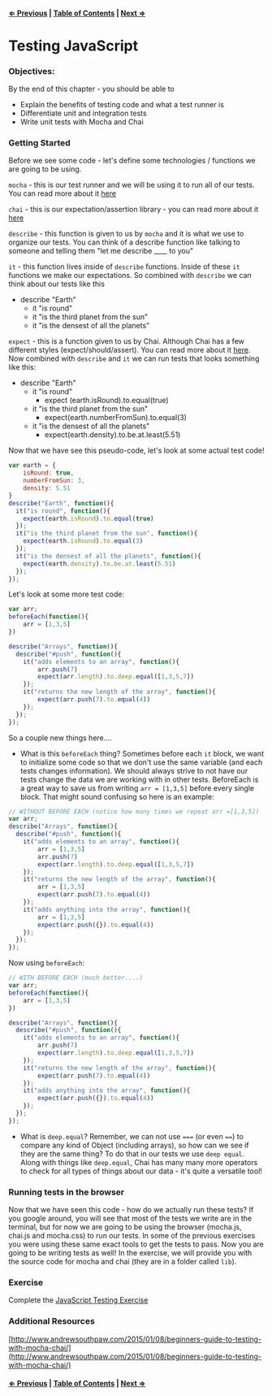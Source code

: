 #### [⇐ Previous](./02-recursion.md) | [Table of Contents](./../readme.md) | [Next ⇒](./04-the-keyword-this.md)

# Testing JavaScript

### Objectives:

By the end of this chapter - you should be able to

- Explain the benefits of testing code and what a test runner is
- Differentiate unit and integration tests
- Write unit tests with Mocha and Chai

### Getting Started

Before we see some code - let's define some technologies / functions we are going to be using.

`mocha` - this is our test runner and we will be using it to run all of our tests. You can read more about it [here](https://mochajs.org/)

`chai` - this is our expectation/assertion library - you can read more about it [here](http://chaijs.com/)

`describe` - this function is given to us by `mocha` and it is what we use to organize our tests. You can think of a describe function like talking to someone and telling them "let me describe ____ to you"

`it` - this function lives inside of `describe` functions. Inside of these `it` functions we make our expectations. So combined with `describe` we can think about our tests like this

- describe "Earth"
    - it "is round"
    - it "is the third planet from the sun"
    - it "is the densest of all the planets"

`expect` - this is a function given to us by Chai. Although Chai has a few different styles (expect/should/assert). You can read more about it [here](http://chaijs.com/guide/styles/#expect). Now combined with `describe` and `it` we can run tests that looks something like this:

- describe "Earth"
    - it "is round"
        - expect (earth.isRound).to.equal(true) 
    - it "is the third planet from the sun"
        - expect(earth.numberFromSun).to.equal(3) 
    - it "is the densest of all the planets"
        - expect(earth.density).to.be.at.least(5.51) 

Now that we have see this pseudo-code, let's look at some actual test code!

```javascript
var earth = {
    isRound: true,
    numberFromSun: 3,
    density: 5.51
}
describe("Earth", function(){
  it("is round", function(){
    expect(earth.isRound).to.equal(true)
  });
  it("is the third planet from the sun", function(){
    expect(earth.isRound).to.equal(3)
  });
  it("is the densest of all the planets", function(){
    expect(earth.density).to.be.at.least(5.51)
  });
});
```

Let's look at some more test code:

```javascript
var arr;
beforeEach(function(){
    arr = [1,3,5]
})

describe("Arrays", function(){
  describe("#push", function(){
    it("adds elements to an array", function(){
        arr.push(7)
        expect(arr.length).to.deep.equal([1,3,5,7])
    });
    it("returns the new length of the array", function(){
        expect(arr.push(7).to.equal(4))
    });
  });
});
```

So a couple new things here....

- What is this `beforeEach` thing? Sometimes before each `it` block, we want to initialize some code so that we don't use the same variable (and each tests changes information). We should always strive to not have our tests change the data we are working with in other tests. BeforeEach is a great way to save us from writing `arr = [1,3,5]` before every single block. That might sound confusing so here is an example:

```javascript
// WITHOUT BEFORE EACH (notice how many times we repeat arr =[1,3,5])
var arr;
describe("Arrays", function(){
  describe("#push", function(){
    it("adds elements to an array", function(){
        arr = [1,3,5]
        arr.push(7)
        expect(arr.length).to.deep.equal([1,3,5,7])
    });
    it("returns the new length of the array", function(){
        arr = [1,3,5]
        expect(arr.push(7).to.equal(4))
    });
    it("adds anything into the array", function(){
        arr = [1,3,5]
        expect(arr.push({}).to.equal(4))
    });
  });
});
```
 
Now using `beforeEach`:

```javascript
// WITH BEFORE EACH (much better....)
var arr;
beforeEach(function(){
    arr = [1,3,5]
})

describe("Arrays", function(){
  describe("#push", function(){
    it("adds elements to an array", function(){
        arr.push(7)
        expect(arr.length).to.deep.equal([1,3,5,7])
    });
    it("returns the new length of the array", function(){
        expect(arr.push(7).to.equal(4))
    });
    it("adds anything into the array", function(){
        expect(arr.push({}).to.equal(4))
    });
  });
});
```

- What is `deep.equal`? Remember, we can not use `===` (or even `==`) to compare any kind of Object (including arrays), so how can we see if they are the same thing? To do that in our tests we use `deep equal`. Along with things like `deep.equal`, Chai has many many more operators to check for all types of things about our data - it's quite a versatile tool!

### Running tests in the browser

Now that we have seen this code - how do we actually run these tests? If you google around, you will see that most of the tests we write are in the terminal, but for now we are going to be using the browser (mocha.js, chai.js and mocha.css) to run our tests. In some of the previous exercises you were using these same exact tools to get the tests to pass. Now you are going to be writing tests as well! In the exercise, we will provide you with the source code for mocha and chai (they are in a folder called `lib`). 

### Exercise

Complete the [JavaScript Testing Exercise](https://github.com/rithmschool/prework_exercises/tree/master/testing_exercise)

### Additional Resources

[http://www.andrewsouthpaw.com/2015/01/08/beginners-guide-to-testing-with-mocha-chai/](http://www.andrewsouthpaw.com/2015/01/08/beginners-guide-to-testing-with-mocha-chai/)

#### [⇐ Previous](./02-recursion.md) | [Table of Contents](./../readme.md) | [Next ⇒](./04-the-keyword-this.md)